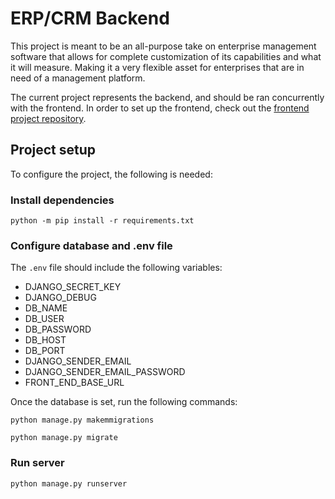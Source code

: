 # ERP/CRM Backend

This project is meant to be an all-purpose take on enterprise management software that allows for 
complete customization of its capabilities and what it will measure. Making it a very flexible asset
for enterprises that are in need of a management platform.

The current project represents the backend, and should be ran concurrently with the frontend. In order to set up the frontend,
check out the [frontend project repository]().

## Project setup

To configure the project, the following is needed:

### Install dependencies

```
python -m pip install -r requirements.txt
```

### Configure database and .env file

The `.env` file should include the following variables:

* DJANGO_SECRET_KEY
* DJANGO_DEBUG
* DB_NAME
* DB_USER
* DB_PASSWORD
* DB_HOST
* DB_PORT
* DJANGO_SENDER_EMAIL
* DJANGO_SENDER_EMAIL_PASSWORD
* FRONT_END_BASE_URL

Once the database is set, run the following commands:

```
python manage.py makemmigrations
```

```
python manage.py migrate
```

### Run server

```
python manage.py runserver
```
